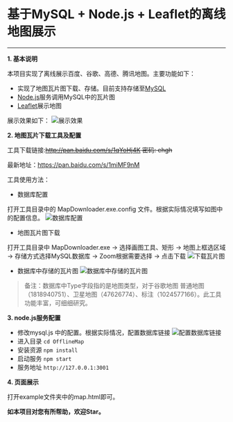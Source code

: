 # 基于MySQL + Node.js + Leaflet的离线地图展示

---

**1. 基本说明**

本项目实现了离线展示百度、谷歌、高德、腾讯地图。主要功能如下：

 - 实现了地图瓦片图下载、存储。目前支持存储至[MySQL][1]
 - [Node.js][2]服务调用MySQL中的瓦片图 
 - [Leaflet][3]展示地图

展示效果如下：
![展示效果][5]

**2. 地图瓦片下载工具及配置**

工具下载链接:~~http://pan.baidu.com/s/1qYoHj4K 密码: ehgh~~

最新地址：https://pan.baidu.com/s/1miMF9nM

工具使用方法：

 - 数据库配置
 
 打开工具目录中的 MapDownloader.exe.config 文件。根据实际情况填写如图中的配置信息。
 ![数据库配置][6]

 - 地图瓦片图下载
 
 打开工具目录中 MapDownloader.exe -> 选择画图工具、矩形 -> 地图上框选区域 -> 存储方式选择MySQL数据库 -> Zoom根据需要选择 -> 点击下载
![下载瓦片图][7]

 - 数据库中存储的瓦片图
 ![数据库中存储的瓦片图][8]
 
> 备注：数据库中Type字段指的是地图类型，对于谷歌地图 普通地图（1818940751）、卫星地图（47626774）、标注（1024577166）。此工具功能丰富，可细细研究。

**3. node.js服务配置**

 - 修改mysql.js 中的配置。根据实际情况，配置数据库链接
 ![配置数据库链接][9]
 - 进入目录 `cd OfflineMap`
 - 安装资源 `npm install`
 - 启动服务 `npm start`
 - 服务地址 `http://127.0.0.1:3001`

**4. 页面展示**

打开example文件夹中的map.html即可。

**如本项目对您有所帮助，欢迎Star。**


  [1]: https://www.mysql.com/
  [2]: https://nodejs.org/en/
  [3]: http://leafletjs.com/
  
  [5]: https://images2018.cnblogs.com/blog/1010568/201803/1010568-20180309204134685-1017810917.jpg
  [6]: https://images2018.cnblogs.com/blog/1010568/201803/1010568-20180309204153057-258755990.jpg
  [7]: https://images2018.cnblogs.com/blog/1010568/201803/1010568-20180309204751868-1305224209.jpg
  [8]: https://images2018.cnblogs.com/blog/1010568/201803/1010568-20180309204233316-1946879164.jpg
  [9]: https://images2018.cnblogs.com/blog/1010568/201803/1010568-20180309204244557-69518306.jpg
